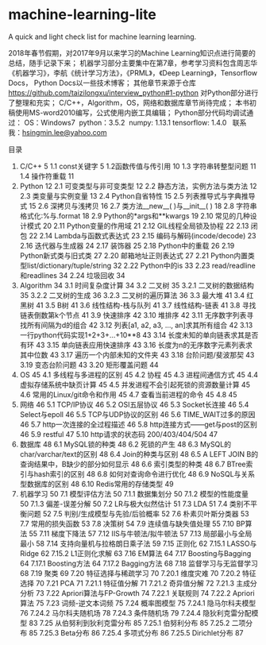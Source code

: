 # machine-learning-lite
A quick and light check list for machine learning learning.

2018年春节假期，对2017年9月以来学习的Machine Learning知识点进行简要的总结，随手记录下来；
机器学习部分主要集中在第7章，参考学习资料包含周志华《机器学习》，李航《统计学习方法》，《PRML》，《Deep Learning》，Tensorflow Docs，
Python Docs以一些技术博客；
其他章节来源于仓库 https://github.com/taizilongxu/interview_python#1-python
对Python部分进行了整理和充实；
C/C++，Algorithm，OS，网络和数据库章节尚待完成；
本书初稿使用MS-word2010编写，公式使用内嵌工具编辑；
Python部分代码均调试通过：
  OS：Windows7
  python：3.5.2
  numpy: 1.13.1
  tensorflow: 1.4.0
  
联系我：hsingmin.lee@yahoo.com

目录
1.	C/C++	5
  1.1	const关键字	5
  1.2函数传值与传引用	10
  1.3 字符串转整型问题	11
  1.4 操作符重载	11
2.	Python	12
  2.1	可变类型与非可变类型	12
  2.2	静态方法，实例方法与类方法	12
  2.3	类变量与实例变量	13
  2.4	Python自省特性	15
  2.5	列表推导式与字典推导式	15
  2.6	深拷贝与浅拷贝	16
  2.7	类方法__new__( )与__init__( )	18
  2.8	字符串格式化:%与.format	18
  2.9	Python的*args和**kwargs	19
  2.10	常见的几种设计模式	20
  2.11	Python变量的作用域	21
  2.12	GIL线程全局锁及协程	22
  2.13	闭包	22
  2.14	Lambda与函数式表达式	23
  2.15	编码与解码(incode/decode)	23
  2.16	迭代器与生成器	24
  2.17	装饰器	25
  2.18	Python中的重载	26
  2.19	Python新式类与旧式类	27
  2.20	邮箱地址正则表达式	27
  2.21	Python内置类型list/dictionary/tuple/string	32
  2.22	Python中的is	33
  2.23	read/readline和readlines	34
  2.24	垃圾回收	34
3.	Algorithm	34
  3.1	时间复杂度计算	34
  3.2	二叉树	35
  3.2.1 二叉树的数据结构	35
  3.2.2 二叉树的生成	36
  3.2.3 二叉树的遍历算法	36
  3.3	最大堆	41
  3.4	红黑树	41
  3.5	B树	41
  3.6	线性结构-栈与队列	41
  3.7	线性结构-链表	41
  3.8	寻找链表倒数第k个节点	41
  3.9	快速排序	42
  3.10	堆排序	42
  3.11	无序数字列表寻找所有间隔为d的组合	42
  3.12	列表[a1, a2, a3, …, an]求其所有组合	42
  3.13	一行python代码实现1+2+3+…+10**8	43
  3.14	长度未知的单向链表求其是否有环	43
  3.15	单向链表应用快速排序	43
  3.16	长度为n的无序数字元素列表求其中位数	43
  3.17	遍历一个内部未知的文件夹	43
  3.18	台阶问题/斐波那契	43
  3.19	变态台阶问题	43
  3.20	矩形覆盖问题	44
4.	OS	45
  4.1	多线程与多进程的区别	45
  4.2	协程	45
  4.3	进程间通信方式	45
  4.4	虚拟存储系统中缺页计算	45
  4.5	并发进程不会引起死锁的资源数量计算	45
  4.6	常用的Linux/git命令和作用	45
  4.7	查看当前进程的命令	45
  4.8	45
5.	网络	46
  5.1	TCP/IP协议	46
  5.2	OSI五层协议	46
  5.3	Socket长连接	46
  5.4	Select与epoll	46
  5.5	TCP与UDP协议的区别	46
  5.6	TIME_WAIT过多的原因	46
  5.7	http一次连接的全过程描述	46
  5.8	http连接方式——get与post的区别	46
  5.9	restful	47
  5.10	http请求的状态码 200/403/404/504	47
6.	数据库	48
  6.1	MySQL锁的种类	48
  6.2	死锁的产生	48
  6.3	MySQL的char/varchar/text的区别	48
  6.4	Join的种类与区别	48
  6.5	A LEFT JOIN B的查询结果中，B缺少的部分如何显示	48
  6.6	索引类型的种类	48
  6.7	BTree索引与hash索引的区别	48
  6.8	如何对查询命令进行优化	48
  6.9	NoSQL与关系型数据库的区别	48
  6.10	Redis常用的存储类型	49
7.	机器学习	50
  7.1	模型评估方法	50
    7.1.1	数据集划分	50
    7.1.2	模型的性能度量	50
    7.1.3	偏差-误差分解	50
  7.2	LR与极大似然估计	51
  7.3	LDA	51
  7.4	类别不平衡问题	52
  7.5	判别/生成模型与先验/后验概率	52
  7.6	朴素贝叶斯分类器	53
  7.7	常用的损失函数	53
  7.8	决策树	54
  7.9	连续值与缺失值处理	55
  7.10	BP算法	55
  7.11	梯度下降法	57
  7.12	IIS与牛顿法/拟牛顿法	57
  7.13	局部最小与全局最小	58
  7.14	支持向量机与拉格朗日乘子法	59
  7.15	正则化	62
    7.15.1	LASSO与Ridge	62
    7.15.2	L1正则化求解	63
  7.16	EM算法	64
  7.17	Boosting与Bagging	64
    7.17.1	Boosting方法	64
    7.17.2	Bagging方法	68
  7.18	监督学习与无监督学习	68
  7.19	聚类	69
  7.20	特征选择与稀疏学习	70
    7.20.1	维度灾难	70
    7.20.2	特征选择	70
  7.21	PCA	71
    7.21.1	特征值分解	71
    7.21.2	奇异值分解	72
    7.21.3	主成分分析	73
  7.22	Apriori算法与FP-Growth	74
    7.22.1	关联规则	74
    7.22.2	Apriori算法	75
  7.23	词频-逆文本词频	75
  7.24	概率图模型	75
    7.24.1	隐马尔科夫模型	76
    7.24.2	马尔科夫随机场	78
    7.24.3	条件随机场	79
    7.24.4	隐狄利克雷分配模型	83
  7.25	从伯努利到狄利克雷分布	85
    7.25.1	伯努利分布	85
    7.25.2	二项分布	85
    7.25.3	Beta分布	86
    7.25.4	多项式分布	86
    7.25.5	Dirichlet分布	87

